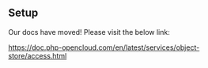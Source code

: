 ## Setup

Our docs have moved! Please visit the below link:

https://doc.php-opencloud.com/en/latest/services/object-store/access.html
